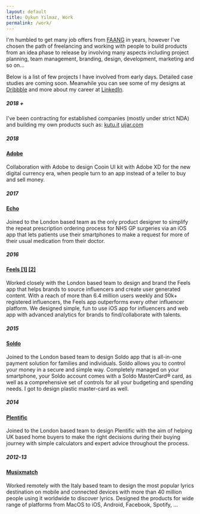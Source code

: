 ```yaml
---
layout: default
title: Oykun Yilmaz, Work
permalink: /work/
---
```


<div class="max-width mb5">
	<p>I'm humbled to get many job offers from <a href="https://en.wikipedia.org/wiki/Big_Tech#FAANG">FAANG</a> in years, however I've chosen the path of freelancing and working with people to build products from an idea phase to release by involving many aspects including project planning, team management, branding, design, development, marketing and so on...</p>
	<p>Below is a list of few projects I have involved from early days. Detailed case studies are coming soon. Meanwhile you can see some of my designs at <a href="https://dribbble.com/oykun" title="Dribbble @oykun">Dribbble</a> and more about my career at <a href="https://www.linkedin.com/in/oykun/" title="Linkedin @oykun">LinkedIn</a>.</p>
</div>

<div class="max-width pt5">
	<div class="flex flex-wrap justify-between">
		<h5 class="w-10-l mb0">2018 +</h5>
		<div class="w-80-l mt1">
			<p>I've been contracting for established companies (mostly under strict NDA) and building my own products such as: <a href="https://www.kutu.it" target="_blank" title="Visit kutu.it" class="ml1">kutu.it</a> <a href="https://www.uijar.com" target="_blank" title="Visit uijar.com" class="ml1">uijar.com</a></p>
		</div>
	</div>
	<div class="flex flex-wrap justify-between">
		<h5 class="w-10-l mb0">2018</h5>
		<div class="w-80-l">
			<h4 class="mb0"><a href="https://www.behance.net/gallery/63831641/Cooin-Crypto-Kit-FREE-for-Adobe-XD" target="_blank" title="Launch the project">Adobe</a></h4>
			<p class="mt1">Collaboration with Adobe to design Cooin UI kit with Adobe XD for the new digital currency era, when people turn to an app instead of a teller to buy and sell money.</p>
		</div>
	</div>
	<div class="flex flex-wrap justify-between">
		<h5 class="w-10-l mb0">2017</h5>
		<div class="w-80-l">
			<h4 class="mb0"><a href="https://echo.co.uk" target="_blank" title="Launch the project">Echo</a></h4>
			<p class="mt1">Joined to the London based team as the only product designer to simplify the repeat prescription ordering process for NHS GP surgeries via an iOS app that lets patients use their smartphones to make a request for more of their usual medication from their doctor.</p>
		</div>
	</div>
	<div class="flex flex-wrap justify-between">
		<h5 class="w-10-l mb0">2016</h5>
		<div class="w-80-l">
			<h4 class="mb0">
				<a href="https://dribbble.com/oykun/projects/451727-Feels" target="_blank" title="Launch the project">Feels [1]</a>
				<a href="https://dribbble.com/oykun/projects/636913-Feels-Advanced-Ver-2016" target="_blank" title="Launch the project">[2]</a>
			</h4>
			<p class="mt1">Worked closely with the London based team to design and brand the Feels app that helps brands to source influencers and create user generated content. With a reach of more than 6.4 million users weekly and 50k+ registered influencers, the Feels app outperforms every other influencer platform. We designed simple, fun to use iOS app for influencers and web app with advanced analytics for brands to find/collaborate with talents.</p>
		</div>
	</div>
	<div class="flex flex-wrap justify-between">
		<h5 class="w-10-l mb0">2015</h5>
		<div class="w-80-l">
			<h4 class="mb0"><a href="https://soldo.com" target="_blank" title="Launch the project">Soldo</a></h4>
			<p class="mt1">Joined to the London based team to design Soldo app that is all-in-one payment solution for families and individuals. Soldo allows you to control your money in a secure and simple way. Completely managed on your smartphone, your Soldo account comes with a Soldo MasterCard® card, as well as a comprehensive set of controls for all your budgeting and spending needs. I got to design plastic master-card as well.</p>
		</div>
	</div>
	<div class="flex flex-wrap justify-between">
		<h5 class="w-10-l mb0">2014</h5>
		<div class="w-80-l">
			<h4 class="mb0"><a href="https://plentific.com" target="_blank" title="Launch the project">Plentific</a></h4>
			<p class="mt1">Joined to the London based team to design Plentific with the aim of helping UK based home buyers to make the right decisions during their buying journey with simple calculators and expert advice throughout the process.</p>
		</div>
	</div>
	<div class="flex flex-wrap justify-between">
		<h5 class="w-10-l mb0">2012-13</h5>
		<div class="w-80-l">
			<h4 class="mb0"><a href="https://musixmatch.com" target="_blank" title="Launch the project">Musixmatch</a></h4>
			<p class="mt1">Worked remotely with the Italy based team to design the most popular lyrics destination on mobile and connected devices with more than 40 million people using it worldwide to discover lyrics. Designed the products for wide range of platforms from MacOS to iOS, Android, Facebook, Spotify, ...</p>
		</div>
	</div>
</div>